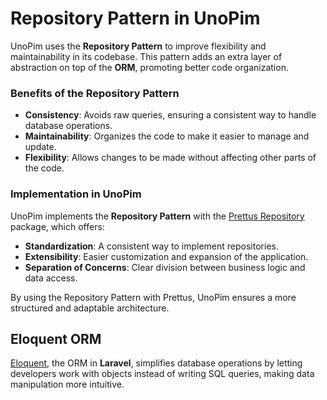 # Repository Pattern in UnoPim



UnoPim uses the **Repository Pattern** to improve flexibility and maintainability in its codebase. This pattern adds an extra layer of abstraction on top of the **ORM**, promoting better code organization.

### Benefits of the Repository Pattern

- **Consistency**: Avoids raw queries, ensuring a consistent way to handle database operations.
- **Maintainability**: Organizes the code to make it easier to manage and update.
- **Flexibility**: Allows changes to be made without affecting other parts of the code.

### Implementation in UnoPim

UnoPim implements the **Repository Pattern** with the [Prettus Repository](https://github.com/prettus/l5-repository) package, which offers:

- **Standardization**: A consistent way to implement repositories.
- **Extensibility**: Easier customization and expansion of the application.
- **Separation of Concerns**: Clear division between business logic and data access.

By using the Repository Pattern with Prettus, UnoPim ensures a more structured and adaptable architecture.

## Eloquent ORM

[Eloquent](https://laravel.com/docs/10.x/eloquent), the ORM in **Laravel**, simplifies database operations by letting developers work with objects instead of writing SQL queries, making data manipulation more intuitive.